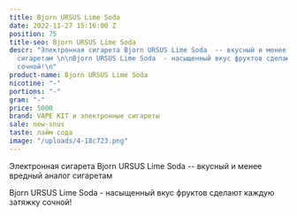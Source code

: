 ```yaml
---
title: Bjorn URSUS Lime Soda
date: 2022-11-27 15:16:00 Z
position: 75
title-seo: Bjorn URSUS Lime Soda
descr: "Электронная сигарета Bjorn URSUS Lime Soda  -- вкусный и менее вредный аналог
  сигаретам \n\nBjorn URSUS Lime Soda  - насыщенный вкус фруктов сделают каждую затяжку
  сочной!\n"
product-name: Bjorn URSUS Lime Soda
nicotine: "-"
portions: "-"
gram: "-"
price: 5000
brand: VAPE KIT и электронные сигареты
sale: new-snus
taste: лайм сода
image: "/uploads/4-18c723.png"
---
```


Электронная сигарета Bjorn URSUS Lime Soda  -- вкусный и менее вредный аналог сигаретам 

Bjorn URSUS Lime Soda  - насыщенный вкус фруктов сделают каждую затяжку сочной!
